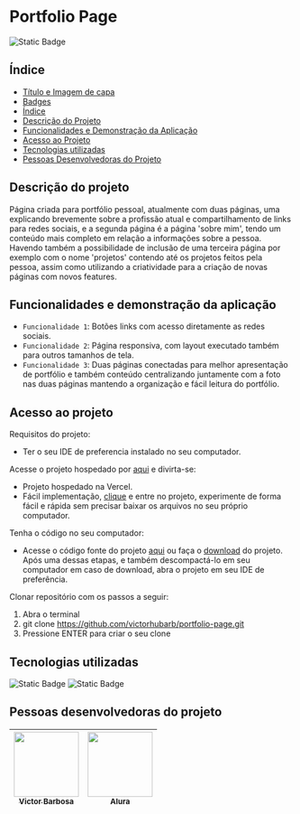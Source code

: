 # Portfolio Page
![Static Badge](https://img.shields.io/badge/status-completed-green?style=for-the-badge)

## Índice 
* [Título e Imagem de capa](#Título-e-Imagem-de-capa)
* [Badges](#badges)
* [Índice](#índice)
* [Descrição do Projeto](#descrição-do-projeto)
* [Funcionalidades e Demonstração da Aplicação](#funcionalidades-e-demonstração-da-aplicação)
* [Acesso ao Projeto](#acesso-ao-projeto)
* [Tecnologias utilizadas](#tecnologias-utilizadas)
* [Pessoas Desenvolvedoras do Projeto](#pessoas-desenvolvedoras)

## Descrição do projeto
Página criada para portfólio pessoal, atualmente com duas páginas, uma explicando brevemente sobre a profissão atual e compartilhamento de links para redes sociais, e a segunda página é a página 'sobre mim', tendo um conteúdo mais completo em relação a informações sobre a pessoa. 
Havendo também a possibilidade de inclusão de uma terceira página por exemplo com o nome 'projetos' contendo até os projetos feitos pela pessoa, assim como utilizando a criatividade para a criação de novas páginas com novos features.
 
## Funcionalidades e demonstração da aplicação
- `Funcionalidade 1`: Botões links com acesso diretamente as redes sociais.
- `Funcionalidade 2`: Página responsiva, com layout executado também para outros tamanhos de tela.
- `Funcionalidade 3`: Duas páginas conectadas para melhor apresentação de portfólio e também conteúdo centralizando juntamente com a foto nas duas páginas mantendo a organização e fácil leitura do portfólio.

## Acesso ao projeto
Requisitos do projeto:
 - Ter o seu IDE de preferencia instalado no seu computador.

Acesse o projeto hospedado por [aqui](https://portfolio-page-five-alpha.vercel.app) e divirta-se:
 - Projeto hospedado na Vercel.
 - Fácil implementação, [clique](https://portfolio-page-five-alpha.vercel.app) e entre no projeto, experimente de forma fácil e rápida sem precisar baixar os arquivos no seu próprio computador.

Tenha o código no seu computador:
 - Acesse o código fonte do projeto [aqui](https://github.com/victorhubarb/portfolio-page) ou faça o [download]() do projeto. Após uma dessas etapas, e também descompactá-lo em seu computador em caso de download, abra o projeto em seu IDE de preferência.

Clonar repositório com os passos a seguir:
 1. Abra o terminal
 2. git clone https://github.com/victorhubarb/portfolio-page.git
 3. Pressione ENTER para criar o seu clone

## Tecnologias utilizadas
![Static Badge](https://img.shields.io/badge/HTML5-E34F26?style=for-the-badge&logo=html5&logoColor=white)
![Static Badge](https://img.shields.io/badge/CSS3-1572B6?style=for-the-badge&logo=css3&logoColor=white)

## Pessoas desenvolvedoras do projeto
| [<img loading="lazy" src="https://avatars.githubusercontent.com/u/80085116?v=4" width=115><br><sub>Victor Barbosa</sub>](https://github.com/victorhubarb) | [<img loading="lazy" src="https://avatars.githubusercontent.com/u/4975968?s=200&v=4" width=115><br><sub>Alura</sub>](https://github.com/alura-cursos) |
| :---: | :--: |

